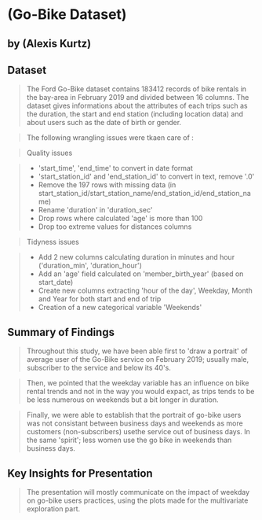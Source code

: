 # (Go-Bike Dataset)
## by (Alexis Kurtz)


## Dataset

> The Ford Go-Bike dataset contains 183412 records of bike rentals in the bay-area in February 2019 and divided between 16 columns. The dataset gives informations about the attributes of each trips such as the duration, the start and end station (including location data) and about users such as the date of birth or gender.

> The following wrangling issues were tkaen care of :

> Quality issues

> - 'start_time', 'end_time' to convert in date format
> - 'start_station_id' and 'end_station_id' to convert in text, remove '.0'
> - Remove the 197 rows with missing data (in start_station_id/start_station_name/end_station_id/end_station_name)
> - Rename 'duration' in 'duration_sec'
> - Drop rows where calculated 'age' is more than 100
> - Drop too extreme values for distances columns

>Tidyness issues

> - Add 2 new columns calculating duration in minutes and hour ('duration_min', 'duration_hour')
> - Add an 'age' field calculated on 'member_birth_year' (based on start_date)
> - Create new columns extracting 'hour of the day', Weekday, Month and Year for both start and end of trip
> - Creation of a new categorical variable 'Weekends'


## Summary of Findings

> Throughout this study, we have been able first  to 'draw a portrait' of average user of the Go-Bike service on February 2019; usually male, subscriber to the service and below its 40's.

> Then, we pointed that the weekday variable has an influence on bike rental trends and not in the way you would expact, as trips tends to be be less numerous on weekends but a bit longer in duration. 

> Finally, we were able to establish that the portrait of go-bike users was not consistant between business days and weekends as more customers (non-subscribers) usethe service out of business days. In the same 'spirit'; less women use the go bike in weekends than business days.


## Key Insights for Presentation

> The presentation will mostly communicate on the impact of weekday on go-bike users practices, using the plots made for the multivariate exploration part.